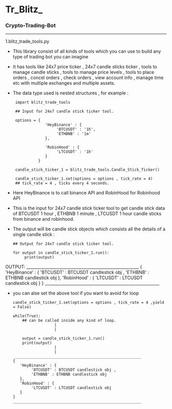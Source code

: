 #  Tr_Blitz_ 
### Crypto-Trading-Bot
_________________________________________________________________________________________________________________

1.blitz_trade_tools.py 

* This library consist of all kinds of tools which you can use to build any type of trading bot you can imagine 

* It has tools like 24x7 price ticker , 24x7 candle sticks ticker , tools to manage candle sticks , 
tools to manage price levels , tools to place orders , concel orders , check orders , view account info ,
manage time etc with multiple exchanges and multiple assets.
                                          
* The data type used is nested structures , for example :

       import blitz_trade_tools
       
       ## Input for 24x7 candle stick ticker tool.
       
       options = {
                    'HeyBinance' : {
                         'BTCUSDT' : '1h',
                         'ETHBNB' : '1m'
                    },
                    
                    'RobinHood' : {
                         'LTCUSDT' : '1h'
                    }
                 }
       
       candle_stick_ticker_1 = blitz_trade_tools.Candle_Stick_Ticker()
       
       candle_stick_ticker_1.set(options = options , tick_rate = 4)
       ## tick_rate = 4 , ticks every 4 seconds.
      
* Here HeyBinance is to call binance API and RobinHood for Robinhood API
* This is the input for 24x7 candle stick ticker tool to get candle stick data of BTCUSDT 1 hour , ETHBNB 1 minute , LTCUSDT 1 hour candle sticks from binance and robinhood.
* The output will be candle stick objects which consists all the details of a single candle stick :

      ## Output for 24x7 candle stick ticker tool.
      
      for output in candle_stick_ticker_1.run():
           print(output)
      
OUTPUT:
      _______________________________________________________
      {
         'HeyBinance' : {
              'BTCUSDT' : BTCUSDT candlestick obj ,
              'ETHBNB' : ETHBNB candlestick obj
         },
         'RobinHood' : {
              'LTCUSDT' : LTCUSDT candlestick obj
         }
      }
      ________________________________________________________

* you can alse set the above tool if you want to avoid for loop
      
      candle_stick_ticker_1.set(options = options , tick_rate = 4 ,yield = False)
      
      while(True):
          ## can be called inside any kind of loop. 
                        |          
                        |
                        
          output = candle_stick_ticker_1.run()
          print(output)
                        |
                        |
       _______________________________________________________
      {
         'HeyBinance' : {
              'BTCUSDT' : BTCUSDT candlestick obj ,
              'ETHBNB' : ETHBNB candlestick obj
         },
         'RobinHood' : {
              'LTCUSDT' : LTCUSDT candlestick obj
         }
      }
      ________________________________________________________                  
                        
                        
